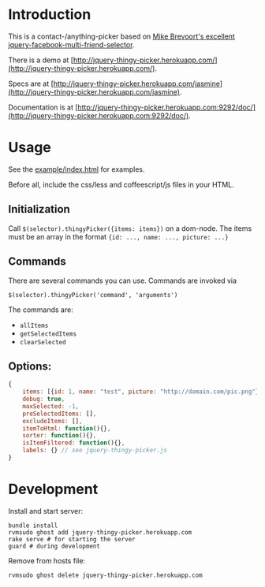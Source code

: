 # Introduction

This is a contact-/anything-picker based on [Mike Brevoort's excellent jquery-facebook-multi-friend-selector](https://github.com/mbrevoort/jquery-facebook-multi-friend-selector).

There is a demo at [http://jquery-thingy-picker.herokuapp.com/](http://jquery-thingy-picker.herokuapp.com/).

Specs are at [http://jquery-thingy-picker.herokuapp.com/jasmine](http://jquery-thingy-picker.herokuapp.com/jasmine).

Documentation is at [http://jquery-thingy-picker.herokuapp.com:9292/doc/](http://jquery-thingy-picker.herokuapp.com:9292/doc/).

# Usage

See the [example/index.html](https://github.com/rweng/jquery-thingy-picker/blob/master/example/index.html) for examples.

Before all, include the css/less and coffeescript/js files in your HTML.

## Initialization

Call `$(selector).thingyPicker({items: items})` on a dom-node.
The items must be an array in the format `{id: ..., name: ..., picture: ...}`

## Commands

There are several commands you can use. Commands are invoked via

`$(selector).thingyPicker('command', 'arguments')`

The commands are:

- `allItems`
- `getSelectedItems`
- `clearSelected`


## Options:


```js
{
    items: [{id: 1, name: "test", picture: "http://domain.com/pic.png"}]
    debug: true,
    maxSelected: -1,
    preSelectedItems: [],
    excludeItems: [],
    itemToHtml: function(){},
    sorter: function(){},
    isItemFiltered: function(){},
    labels: {} // see jquery-thingy-picker.js
}
```

# Development

Install and start server:

    bundle install
    rvmsudo ghost add jquery-thingy-picker.herokuapp.com
    rake serve # for starting the server
    guard # during development

Remove from hosts file:

    rvmsudo ghost delete jquery-thingy-picker.herokuapp.com
